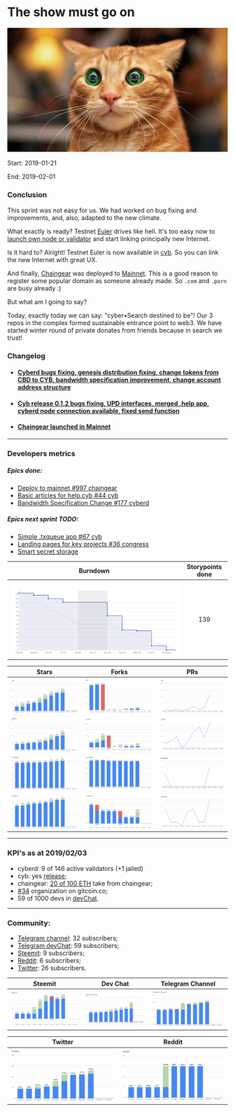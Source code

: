 # The show must go on

![pic](pic.png)

Start: 2019-01-21

End: 2019-02-01

### Сonclusion

This sprint was not easy for us. We had worked on bug fixing and improvements, and, also, adapted to the new climate.

What exactly is ready?
Testnet [Euler](https://github.com/cybercongress/cyberd/releases/tag/v0.1.1) drives like hell. It's too easy now to [launch own node or validator](https://github.com/cybercongress/cyberd/blob/master/docs/run_validator.md) and start linking principally new Internet.

Is it hard to? Alright! Testnet Euler is now available in [cyb](https://github.com/cybercongress/cyb/releases/tag/v0.1.2). So you can link the new Internet with great UX.

And finally, [Chaingear](https://cloudflare-ipfs.com/ipfs/QmQmQKkPFqLS4iNiicvAqx6aJtRpYookK8iEZjojcfEqib) was deployed to [Mainnet](https://etherscan.io/address/0x02e0c94355562693b3608077732d7437bd7a78ca). This is a good reason to register some popular domain as someone already made. So `.com` and `.porn` are busy already :)

But what am I going to say?

Today, exactly today we can say: "cyber•Search destined to be"! Our 3 repos in the complex formed sustainable entrance point to web3. We have started winter round of private donates from friends because in search we trust!



### Changelog

- #### [Cyberd bugs fixing, genesis distribution fixing, change tokens from CBD to CYB, bandwidth specification improvement, change account address structure](https://github.com/cybercongress/cyberd/releases/tag/v0.1.1)
- #### [Cyb release 0.1.2 bugs fixing, UPD interfaces, merged .help app, cyberd node connection available, fixed send function](https://github.com/cybercongress/cyb/releases/tag/v0.1.2)
- #### [Chaingear launched in Mainnet](https://cloudflare-ipfs.com/ipfs/QmQmQKkPFqLS4iNiicvAqx6aJtRpYookK8iEZjojcfEqib)

 ---

### Developers metrics

##### Epics done:

- [Deploy to mainnet #997 chaingear](https://github.com/cybercongress/chaingear/issues/997)
- [Basic articles for help.cyb #44 cyb](https://github.com/cybercongress/cyb/issues/44)
- [Bandwidth Specification Change #177 cyberd](https://github.com/cybercongress/cyberd/issues/177)

##### Epics next sprint TODO:


- [Simple .txqueue app #67 cyb](https://github.com/cybercongress/cyb/issues/67)
- [Landing pages for key projects #36 congress](https://github.com/cybercongress/congress/issues/36)
- [Smart secret storage](https://github.com/cybercongress/cyb/issues/150)


Burndown | Storypoints done
:---: | :---:
![burndown-report](BD.png) | 139

Stars | Forks | PRs
:---: | :---: |:---:
![stars](cyb-stars.png) |![forks](cyb-forks.png) |![PRs](cyb-PRs.png)
![stars](cyberd-stars.png) |![forks](cyberd-forks.png) |![PRs](cyberd-PRs.png)
![stars](chaingear-stars.png) |![forks](chaingear-forks.png) |![PRs](chaingear-PRs.png)
![stars](congress-stars.png) |![forks](congress-forks.png) |![PRs](congress-PRs.png)

---

### KPI's as at 2019/02/03

- cyberd: 9 of 146 active validators (+1 jailed)
- cyb: yes [release](https://github.com/cybercongress/cyb/releases/tag/v0.1.2);
- chaingear: [20 of 100 ETH](https://etherscan.io/address/0x02e0c94355562693b3608077732d7437bd7a78ca) take from chaingear;
- [#34](https://gitcoin.co/profile/cybercongress) organization on gitcoin.co;
- 59 of 1000 devs in [devChat](https://t.me/fuckgoogle).

---

### Community:

- [Telegram channel](https://t.me/cybercongress): 32 subscribers;
- [Telegram devChat](https://t.me/fuckgoogle): 59 subscribers;
- [Steemit](https://steemit.com/@cybercongress): 9 subscribers;
- [Reddit](https://www.reddit.com/r/cybercongress): 6 subscribers;
- [Twitter](https://twitter.com/cyber_devs): 26 subscribers.

Steemit | Dev Chat | Telegram Channel
:---: | :---: |:---:
![stemmit](steemit.png) |![devchat](devChat.png) |![telegram](telegram.png)

Twitter | Reddit
:---:|:---:|
![twitter](twitter.png)|![reddit](reddit.png)
